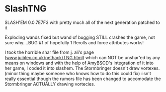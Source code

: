 # SlashTNG
SLASH'EM 0.0.7E7F3 with pretty much all of the next generation patched to it

Exploding wands fixed but wand of bugging STILL crashes the game, not sure why....BUG #1 of hopefully 1
Rerolls and force attributes works!

I took the horrible shar file from j. ali's page (www.juiblex.co.uk/nethack/TNG.html) which can NOT be unshar'ed by any means on
 windows and with the help of AmyBSOD's integration of it into her game, I coded it into slashem.
The Stormbringer doesn't draw vortexes. (minor thing maybe someone who knows how to do this could fix)
:isn't really essential though the rumors file has been changed to accomodate the Stormbringer ACTUALLY drawing vortecies.
